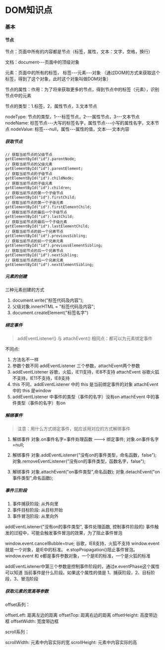 <!--
 * @Description: In User Settings Edit
 * @Author: your name
 * @Date: 2019-11-21 22:06:00
 * @LastEditTime: 2019-12-08 22:48:35
 * @LastEditors: Please set LastEditors
 -->

# DOM知识点

### 基本

#### 节点

节点：页面中所有的内容都是节点（标签，属性，文本：文字，空格，换行）

文档：document---页面中的顶级对象

元素：页面中的所有的标签， 标签---元素---对象 （通过DOM的方式来获取这个标签，得到了这个对象，此时这个对象叫做DOM对象）

节点的属性：作用：为了将来获取更多的节点，得到节点中的标签（元素），识别节点中的元素

节点的类型：1.标签，2，属性节点，3.文本节点

nodeType: 节点的类型，1---标签节点，2---属性节点，3---文本节点
nodeName: 标签节点---大写的标签名字，属性节点---小写的属性名字，文本节点
nodeValue: 标签---null，属性---属性的值，文本---文本内容

##### 获取节点
```
// 获取当前节点的父级节点
getElementById("id").parentNode;
// 获取当前节点的父级元素
getElementById("id").parentElement;
// 获取当前节点的子级节点
getElementById("id").childNode;
// 获取当前节点的子级元素
getElementById("id").children;
// 获取当前节点的第一个子级节点
getElementById("id").firstChild;
// 获取当前节点的第一个子级元素
getElementById("id").firstElementChild;
// 获取当前节点的最后一个子级节点
getElementById("id").lastChild;
// 获取当前节点的最后一个子级元素
getElementById("id").lastElementChild;
// 获取当前节点的前一个兄弟节点
getElementById("id").previousSibling;
// 获取当前节点的前一个兄弟元素
getElementById("id").previousElementSibling;
// 获取当前节点的后一个兄弟节点
getElementById("id").nextSibling;
// 获取当前节点的后一个兄弟元素
getElementById("id").nextElementSibling;
```

##### 元素的创建

三种元素创建的方式

1. document.write("标签代码及内容");
2. 父级对象.innerHTML = "标签代码及内容";
3. document.createElement("标签名字")

##### 绑定事件
> addEventListener() 与 attachEvent() 相同点：都可以为元素绑定事件

不同点:
1. 方法名不一样
2. 参数个数不同 addEventListener 三个参数，attachEvent两个参数
3. addEventListener 谷歌，火狐，IE11支持，IE8不支持
    attachEvent 谷歌火狐不支持，IE11不支持，IE8支持
4. this 不同，addEventListener 中的 this 是当前绑定事件的对象 
    attachEvent中的 this 是window
5. addEventListener 中事件的类型（事件的名字）没有on 
    attachEvent 中的事件类型（事件的名字）有on

##### 解绑事件
> 注意：用什么方式绑定事件，就应该用对应的方式解绑事件

1. 解绑事件
    对象.on事件名字=事件处理函数 ---> 绑定事件;
    对象.on事件名字=null;

2. 解绑事件
    对象.addEventListener("没有on的事件类型，命名函数，false");
    对象.removeEventListener("没有on的事件类型，函数名字，false");

3. 解绑事件
    对象.attachEvent("on事件类型",命名函数);
    对象.detachEvent("on事件类型",命名函数);

##### 事件三阶段

1. 事件捕获阶段: 从外向里
2. 事件目标阶段: 从目标开始
3. 事件冒泡阶段: 从里向外

addEventListener("没有on的事件类型", 事件处理函数, 控制事件阶段的)
事件触发的过程中，可能会触发事件冒泡的效果，为了阻止事件冒泡

window.event.cancelBubble=true; 谷歌，IE8支持，火狐不支持
window.event 就是一个对象，是IE中的标准。
e.stopPropagation()阻止事件冒泡。
window.event 和 e都是事件参数对象，一个是IE的标准，一个是火狐的标准

addEventListener中第三个参数是控制事件阶段的，通过e.eventPhase这个属性可以知道
当前事件是什么阶段。如果这个属性的值是 1、捕获阶段，2、目标阶段，3、冒泡阶段

##### 获取元素的宽高等参数

offset系列：

offsetLeft: 距离左边的距离
offsetTop: 距离右边的距离
offsetHeight: 高度带边框
offsetWidth: 宽度带边框

scroll系列： 

scrollWidth: 元素中内容实际的宽
scrollHeight: 元素中内容实际的高